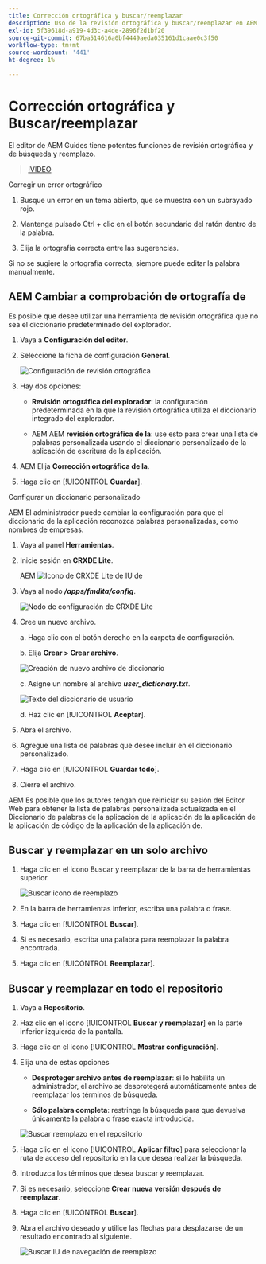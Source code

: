 ```yaml
---
title: Corrección ortográfica y buscar/reemplazar
description: Uso de la revisión ortográfica y buscar/reemplazar en AEM Guides
exl-id: 5f39618d-a919-4d3c-a4de-2896f2d1bf20
source-git-commit: 67ba514616a0bf4449aeda035161d1caae0c3f50
workflow-type: tm+mt
source-wordcount: '441'
ht-degree: 1%

---
```


# Corrección ortográfica y Buscar/reemplazar

El editor de AEM Guides tiene potentes funciones de revisión ortográfica y de búsqueda y reemplazo.

>[!VIDEO](https://video.tv.adobe.com/v/342768?quality=12&learn=on)

Corregir un error ortográfico

1. Busque un error en un tema abierto, que se muestra con un subrayado rojo.

1. Mantenga pulsado Ctrl + clic en el botón secundario del ratón dentro de la palabra.

1. Elija la ortografía correcta entre las sugerencias.

Si no se sugiere la ortografía correcta, siempre puede editar la palabra manualmente.

## AEM Cambiar a comprobación de ortografía de

Es posible que desee utilizar una herramienta de revisión ortográfica que no sea el diccionario predeterminado del explorador.

1. Vaya a **Configuración del editor**.

1. Seleccione la ficha de configuración **General**.

   ![Configuración de revisión ortográfica](images/lesson-11/configure-dictionary.png)

1. Hay dos opciones:

   - **Revisión ortográfica del explorador**: la configuración predeterminada en la que la revisión ortográfica utiliza el diccionario integrado del explorador.

   - AEM AEM **revisión ortográfica de la**: use esto para crear una lista de palabras personalizada usando el diccionario personalizado de la aplicación de escritura de la aplicación.

1. AEM Elija **Corrección ortográfica de la**.

1. Haga clic en [!UICONTROL **Guardar**].

Configurar un diccionario personalizado

AEM El administrador puede cambiar la configuración para que el diccionario de la aplicación reconozca palabras personalizadas, como nombres de empresas.

1. Vaya al panel **Herramientas**.

1. Inicie sesión en **CRXDE Lite**.

   AEM ![Icono de CRXDE Lite de IU de](images/lesson-11/crxde-lite.png)

1. Vaya al nodo **_/apps/fmdita/config_**.

   ![Nodo de configuración de CRXDE Lite](images/lesson-11/config-node.png)

1. Cree un nuevo archivo.

   a. Haga clic con el botón derecho en la carpeta de configuración.

   b. Elija **Crear > Crear archivo**.

   ![Creación de nuevo archivo de diccionario](images/lesson-11/new-dictionary-file.png)

   c. Asigne un nombre al archivo _**user_dictionary.txt**_.

   ![Texto del diccionario de usuario](images/lesson-11/user-dictionary.png)

   d. Haz clic en [!UICONTROL **Aceptar**].

1. Abra el archivo.

1. Agregue una lista de palabras que desee incluir en el diccionario personalizado.

1. Haga clic en [!UICONTROL **Guardar todo**].

1. Cierre el archivo.

AEM Es posible que los autores tengan que reiniciar su sesión del Editor Web para obtener la lista de palabras personalizada actualizada en el Diccionario de palabras de la aplicación de la aplicación de la aplicación de la aplicación de código de la aplicación de la aplicación de.

## Buscar y reemplazar en un solo archivo

1. Haga clic en el icono Buscar y reemplazar de la barra de herramientas superior.

   ![Buscar icono de reemplazo](images/lesson-11/find-replace-icon.png)

1. En la barra de herramientas inferior, escriba una palabra o frase.

1. Haga clic en [!UICONTROL **Buscar**].

1. Si es necesario, escriba una palabra para reemplazar la palabra encontrada.

1. Haga clic en [!UICONTROL **Reemplazar**].

## Buscar y reemplazar en todo el repositorio

1. Vaya a **Repositorio**.

1. Haz clic en el icono [!UICONTROL **Buscar y reemplazar**] en la parte inferior izquierda de la pantalla.

1. Haga clic en el icono [!UICONTROL **Mostrar configuración**].

1. Elija una de estas opciones

   - **Desproteger archivo antes de reemplazar**: si lo habilita un administrador, el archivo se desprotegerá automáticamente antes de reemplazar los términos de búsqueda.

   - **Sólo palabra completa**: restringe la búsqueda para que devuelva únicamente la palabra o frase exacta introducida.

   ![Buscar reemplazo en el repositorio](images/lesson-11/repository-find-replace.png)

1. Haga clic en el icono [!UICONTROL **Aplicar filtro**] para seleccionar la ruta de acceso del repositorio en la que desea realizar la búsqueda.

1. Introduzca los términos que desea buscar y reemplazar.

1. Si es necesario, seleccione **Crear nueva versión después de reemplazar**.

1. Haga clic en [!UICONTROL **Buscar**].

1. Abra el archivo deseado y utilice las flechas para desplazarse de un resultado encontrado al siguiente.

   ![Buscar IU de navegación de reemplazo](images/lesson-11/find-replace-navigation.png)

